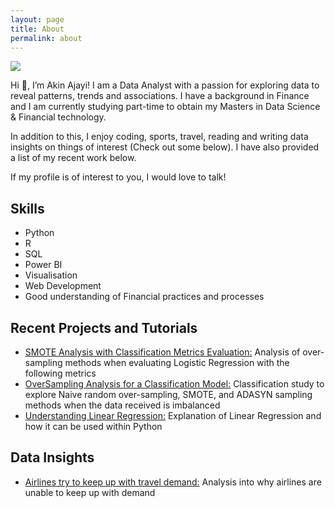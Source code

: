 ```yaml
---
layout: page
title: About
permalink: about
---
```


<img class="mx-auto w-1/2" src="{{site.baseurl}}/assets/img/me.JPG">

Hi 👋, I’m Akin Ajayi! I am a Data Analyst with a passion for exploring data to reveal patterns, trends and associations. I have a background in Finance and I am currently studying part-time to obtain my Masters in Data Science & Financial technology.

In addition to this, I enjoy coding, sports, travel, reading and writing data insights on things of interest (Check out some below). I have also provided a list of my recent work below.

If my profile is of interest to you, I would love to talk!

## Skills

- Python
- R
- SQL
- Power BI
- Visualisation
- Web Development
- Good understanding of Financial practices and processes

## Recent Projects and Tutorials

- [SMOTE Analysis with Classification Metrics Evaluation:](https://github.com/Akiwacky/Over-Sampling-Metrics-Evaluation-)
  Analysis of over-sampling methods when evaluating Logistic Regression with the following metrics
- [OverSampling Analysis for a Classification Model:](https://github.com/Akiwacky/OverSampling-Analysis-for-Classification)
  Classification study to explore Naive random over-sampling, SMOTE, and ADASYN sampling methods when the data received is imbalanced
- [Understanding Linear Regression:](https://medium.com/@wiajayi/understanding-linear-regression-3a977addcc1b)
  Explanation of Linear Regression and how it can be used within Python

## Data Insights

- [Airlines try to keep up with travel demand:](https://medium.com/@wiajayi/airlines-try-to-keep-up-with-travel-demand-3c26f8793489)
  Analysis into why airlines are unable to keep up with demand
